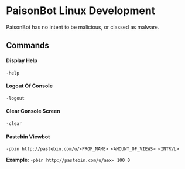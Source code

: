 # PaisonBot Linux Development
PaisonBot has no intent to be malicious, or classed as malware.

## Commands
#### Display Help
`-help`

#### Logout Of Console
`-logout`

#### Clear Console Screen
`-clear`

#### Pastebin Viewbot
`-pbin http://pastebin.com/u/<PROF_NAME> <AMOUNT_OF_VIEWS> <INTRVL>`
 
 __Example__: `-pbin http://pastebin.com/u/aex- 100 0`
